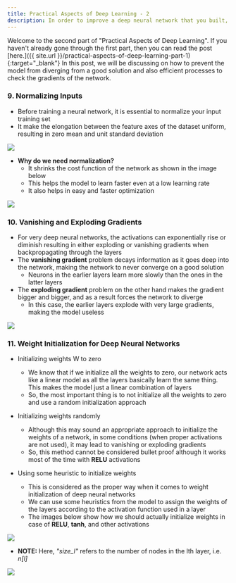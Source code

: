 ```yaml
---
title: Practical Aspects of Deep Learning - 2
description: In order to improve a deep neural network that you built, you need to understand the practical aspects of Deep Learning and Neural Networks.
---
```


Welcome to the second part of "Practical Aspects of Deep Learning". If you haven't already gone through the first part,
then you can read the post [here.]({{ site.url }}/practical-aspects-of-deep-learning-part-1){:target="_blank"} In this
post, we will be discussing on how to prevent the model from diverging from a good solution and also efficient
processes to check the gradients of the network.


### 9. Normalizing Inputs

- Before training a neural network, it is essential to normalize your input training set
- It make the elongation between the feature axes of the dataset uniform, resulting in zero mean and unit standard deviation

![](https://i.ibb.co/0qQt5jH/Screenshot-from-2019-05-24-09-40-00.png)

- **Why do we need normalization?**
    - It shrinks the cost function of the network as shown in the image below
    - This helps the model to learn faster even at a low learning rate
    - It also helps in easy and faster optimization

![](https://i.ibb.co/TqqDZxR/Screenshot-from-2019-05-24-09-43-38.png)

### 10. Vanishing and Exploding Gradients

- For very deep neural networks, the activations can exponentially rise or diminish resulting in either exploding or vanishing gradients when backpropagating through the layers
- The **vanishing gradient** problem decays information as it goes deep into the network, making the network to never converge on a good solution
    - Neurons in the earlier layers learn more slowly than the ones in the latter layers
- The **exploding gradient** problem on the other hand makes the gradient bigger and bigger, and as a result forces the network to diverge
    - In this case, the earlier layers explode with very large gradients, making the model useless

![](https://i.ibb.co/MNqQW13/Screenshot-from-2019-05-24-09-59-36.png)

### 11. Weight Initialization for Deep Neural Networks

- Initializing weights W to zero
    - We know that if we initialize all the weights to zero, our network acts like a linear model as all the layers basically learn the same thing. This makes the model just a linear combination of layers
    - So, the most important thing is to not initialize all the weights to zero and use a random initialization approach

- Initializing weights randomly
    - Although this may sound an appropriate approach to initialize the weights of a network, in some conditions (when proper activations are not used), it may lead to vanishing or exploding gradients
    - So, this method cannot be considered bullet proof although it works most of the time with **RELU** activations

- Using some heuristic to initialize weights
    - This is considered as the proper way when it comes to weight initialization of deep neural networks
    - We can use some heuristics from the model to assign the weights of the layers according to the activation function used in a layer
    - The images below show how we should actually initialize weights in case of **RELU**, **tanh**, and other activations

![](https://i.ibb.co/nCsYSMB/Screenshot-from-2019-05-25-09-07-09.png)


- **NOTE:** Here, *"size_l"* refers to the number of nodes in the lth layer, i.e. *n[l]*

![](https://i.ibb.co/TRj2GyG/Screenshot-from-2019-05-25-09-25-36.png)